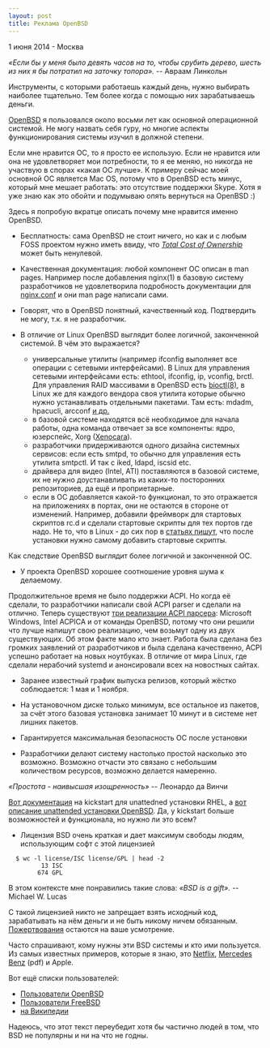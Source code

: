 ```yaml
---
layout: post
title: Реклама OpenBSD
---
```


<p class="meta">1 июня 2014 - Москва</p>

*«Если бы у меня было девять часов на то, чтобы срубить дерево,
шесть из них я бы потратил на заточку топора».* -- Авраам Линкольн

Инструменты, с которыми работаешь каждый день, нужно выбирать наиболее тщательно.
Тем более когда с помощью них зарабатываешь деньги.

[OpenBSD](http://www.openbsd.org) я пользовался около восьми лет как основной
операционной системой. Не могу назвать себя гуру,
но многие аспекты функционирования системы изучил в должной степени.

Если мне нравится ОС, то я просто ее использую. Если не нравится или
она не удовлетворяет мои потребности, то я ее меняю, но никогда не участвую в спорах «какая ОС лучше».
К примеру сейчас моей основной ОС является Mac OS, потому что в OpenBSD есть минус,
который мне мешает работать: это отсутствие поддержки Skype. Хотя я уже знаю как это обойти
и подумываю опять вернуться на OpenBSD :)

Здесь я попробую вкратце описать почему мне нравится именно OpenBSD.

* Бесплатность: cама OpenBSD не стоит ничего, но как и с любым FOSS проектом
нужно иметь ввиду, что [*Total Cost of Ownership*](https://en.wikipedia.org/wiki/Total_cost_of_ownership)
может быть ненулевой.

* Качественная документация: любой компонент ОС описан в man pages. Например после добавления nginx(1) в
базовую систему разработчиков не удовлетворила подробность документации для [nginx.conf](http://www.openbsd.org/cgi-bin/man.cgi?query=nginx.conf&sektion=0&manpath=OpenBSD+Current&arch=amd64&format=html) и они man page написали сами.

* Говорят, что в OpenBSD понятный, качественный код. Подтвердить не могу, т.к. я не разработчик.

* В отличие от Linux OpenBSD выглядит более логичной, законченной системой.
В чём это выражается?
  * универсальные утилиты (например ifconfig выполняет все операции с сетевыми интерфейсами).
В Linux для управления сетевыми интерфейсами есть: ethtool, ifconfig, ip, vconfig, brctl.
Для управления RAID массивами в OpenBSD есть [bioctl(8)](http://www.openbsd.org/cgi-bin/man.cgi?query=bioctl&apropos=0&sektion=0&manpath=OpenBSD+Current&arch=i386&format=html), в Linux же для каждого вендора своя утилита
которые обычно нужно устанавливать отдельными пакетами. Там есть: mdadm, hpacucli, arcconf [и др.](https://wiki.debian.org/LinuxRaidForAdmins)
  * в базовой системе находятся всё необходимое для начала работы, одна команда отвечает
за все компоненты: ядро, юзерспейс, Xorg ([Xenocara](http://xenocara.org)).
  * разработчики придерживаются одного дизайна системных сервисов: если есть smtpd, то обычно для
управления есть утилита smtpctl. И так c iked, ldapd, iscsid etc.
  * драйвера для видео (Intel, ATI) поставляются в базовой системе, их не нужно доустанавливать
из каких-то посторонних репозиториев, да ещё и проприетарные.
  * если в ОС добавляется какой-то функционал, то это отражается на приложениях в портах,
они не остаются в стороне от изменений.
Например, добавили фреймворк для стартовых скриптов rc.d и сделали стартовые скрипты
для тех портов где надо. Не то, что в Linux - до сих пор в [статьях пишут](http://www.vmdoh.com/blog/centralizing-logs-lumberjack-logstash-and-elasticsearch), что после установки нужно самому добавить стартовые скрипты.

Как следствие OpenBSD выглядит более логичной и законченной ОС.

* У проекта OpenBSD хорошее соотношение уровня шума к делаемому.

Продолжительное время не было поддержки ACPI. Но когда её сделали,
то разработчики написали свой ACPI parser и сделали на отлично.
Теперь существуют [три реализации ACPI парсера](http://www.openbsd.org/papers/zzz-presentation.pdf):
Microsoft Windows, Intel ACPICA и от команды OpenBSD, потому что они решили что лучше напишут свою реализацию,
чем возьмут одну из двух существующих. Об этом факте мало кто знает. Работа была сделана
без громких заявлений от разработчиков и была сделана качественно, ACPI успешно работает на новых ноутбуках.
В отличие от мира Linux, где сделали нерабочий systemd и анонсировали всех на новостных сайтах.

* Заранее известный график выпуска релизов, который жёстко соблюдается: 1 мая и 1 ноября.

* На установочном диске только минимум, все остальное из пакетов,
за счёт этого базовая установка занимает 10 минут и в системе нет лишних пакетов.

* Гарантируется максимальная безопасность ОС после установки

* Разработчики делают систему настолько простой насколько это возможно.
Возможно отчасти это связано с небольшим количеством ресурсов, возможно делается намеренно.

*«Простота - наивысшая изощренность»* -- Леонардо да Винчи

[Вот документация](https://access.redhat.com/site/documentation/en-US/Red_Hat_Enterprise_Linux/6/html/Installation_Guide/ch-kickstart2.html) на kickstart для unattedned установки RHEL, а [вот описание unattended установки OpenBSD](http://www.openbsd.org/cgi-bin/man.cgi?query=autoinstall&manpath=OpenBSD%20Current&sektion=8&format=html). Да, у kickstart больше возможностей и функционала,
но нужно ли это всем?

* Лицензия BSD очень краткая и дает максимум свободы людям, использующим софт с этой лицензией

```
  $ wc -l license/ISC license/GPL | head -2
         13 ISC
        674 GPL
```

В этом контексте мне понравились такие слова: *«BSD is a gift».* -- Michael W. Lucas

С такой лицензией никто не запрещает взять исходный код, зарабатывать на нём деньги
и не быть никому ничем обязанным. [Пожертвования](http://www.openbsd.org/donations.html) остаются на ваше усмотрение.

Часто спрашивают, кому нужны эти BSD системы и кто ими пользуется.
Из самых известных примеров, которые я знаю, это [Netflix](https://www.netflix.com/openconnect/software),
[Mercedes Benz](http://www4.mercedes-benz.com/manual-cars/ba/foss/content/en/assets/FOSS_licences.pdf) (pdf)
и Apple.

Вот ещё списки пользователей:

* [Пользователи OpenBSD](http://www.openbsd.org/users.html)
* [Пользователи FreeBSD](http://www.freebsd.org/commercial/)
* [на Википедии](https://en.wikipedia.org/wiki/List_of_products_based_on_FreeBSD)

Надеюсь, что этот текст переубедит хотя бы частично людей в том, что BSD не популярны
и ни на что не годны.
